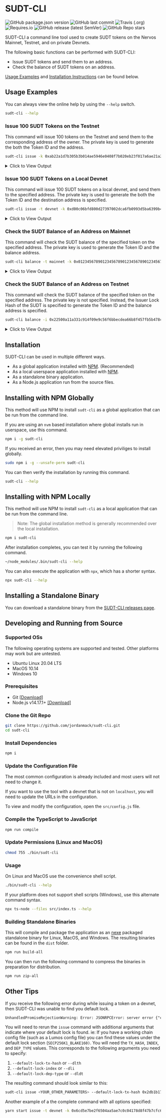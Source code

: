 # SUDT-CLI

![GitHub package.json version](https://img.shields.io/github/package-json/v/jordanmack/sudt-cli)
![GitHub last commit](https://img.shields.io/github/last-commit/jordanmack/sudt-cli)
![Travis (.org)](https://travis-ci.com/jordanmack/sudt-cli.svg)
![Requires.io](https://img.shields.io/requires/github/jordanmack/sudt-cli)
![GitHub release (latest SemVer)](https://img.shields.io/github/v/release/jordanmack/sudt-cli?sort=semver)
![GitHub Repo stars](https://img.shields.io/github/stars/jordanmack/sudt-cli?style=social)

SUDT-CLI a command line tool used to create SUDT tokens on the Nervos Mainnet, Testnet, and on private Devnets.

The following basic functions can be performed with SUDT-CLI:

- Issue SUDT tokens and send them to an address.
- Check the balance of SUDT tokens on an address.

[Usage Examples](#usage-examples) and [Installation Instructions](#installation) can be found below.

## Usage Examples

You can always view the online help by using the `--help` switch.

```sh
sudt-cli --help
```

### Issue 100 SUDT Tokens on the Testnet

This command will issue 100 tokens on the Testnet and send them to the corresponding address of the owner. The private key is used to generate the both the Token ID and the address.

```sh
sudt-cli issue -k 0xab22a1d7b305b3b014ae5946e0408f7b020eb23f017a6ae21a2e343fa996438a -m 100
```

<details>
<summary>Click to View Output</summary>

```txt
 ____  _   _ ____ _____      ____ _     ___
/ ___|| | | |  _ \_   _|    / ___| |   |_ _|
\___ \| | | | | | || |_____| |   | |    | |
 ___) | |_| | |_| || |_____| |___| |___ | |
|____/ \___/|____/ |_|      \____|_____|___|

Network Type:      testnet
SUDT Token ID:     0x94dc9577762a3308b8e64cb37135a32c76e0568b78f3f62e1b30ea9878bce989
Issuer Lock Hash:  0xebb2bbf30a12d1512d98b1d200eca729d2c8a1f217b738e6fa839cc143bf8c9a (AKA SUDT Type Args)
Issuer Address:    ckt1qyq2jj6v40fgzhxn3q2kqcuvyn8nrxvknpusntxx2q
Dest Address:      ckt1qyq2jj6v40fgzhxn3q2kqcuvyn8nrxvknpusntxx2q
Amount:            100 Tokens
Fee:               10000 Shannons

Transaction:       0xae135b008b0ff4cc316d1c929ae9020e50bc5c58b66216fe631d53ad7a346f67
Explorer URL:      https://explorer.nervos.org/aggron/transaction/0xae135b008b0ff4cc316d1c929ae9020e50bc5c58b66216fe631d53ad7a346f67
Note:              It may take 1-2 minutes before the transaction is visible on the Explorer.
```

</details>

### Issue 100 SUDT Tokens on a Local Devnet

This command will issue 100 SUDT tokens on a local devnet, and send them to the specified address. The private key is used to generate the both the Token ID and the destination address is specified.

```sh
sudt-cli issue -t devnet -k 0xd00c06bfd800d27397002dca6fb0993d5ba6399b4238b2f29ee9deb97593d2bc -m 100 -a ckt1qyqx0x253nxxxzjhekcdx0f2yv3w2zfsaypq646g7l
```

<details>
<summary>Click to View Output</summary>

```txt
 ____  _   _ ____ _____      ____ _     ___
/ ___|| | | |  _ \_   _|    / ___| |   |_ _|
\___ \| | | | | | || |_____| |   | |    | |
 ___) | |_| | |_| || |_____| |___| |___ | |
|____/ \___/|____/ |_|      \____|_____|___|

Network Type:      devnet
SUDT Token ID:     0x2c824eaffc598d23afc3944856b5404a3f7d0d6cce8d4e4854a823df5f2cf0be
Issuer Lock Hash:  0x32e555f3ff8e135cece1351a6a2971518392c1e30375c1e006ad0ce8eac07947 (AKA SUDT Type Args)
Issuer Address:    ckt1qyqvsv5240xeh85wvnau2eky8pwrhh4jr8ts8vyj37
Dest Address:      ckt1qyqx0x253nxxxzjhekcdx0f2yv3w2zfsaypq646g7l
Amount:            100 Tokens
Fee:               10000 Shannons

Transaction:       0x5594e4f1809619b230e6e5afcbd43c14c5b84150222d6ce51ecf94a980660a8c
```

</details>

### Check the SUDT Balance of an Address on Mainnet

This command will check the SUDT balance of the specified token on the specified address. The private key is used to generate the Token ID and the balance address.

```sh
sudt-cli balance -t mainnet -k 0x0123456789012345678901234567890123456789012345678901234567890123
```

<details>
<summary>Click to View Output</summary>

```txt
 ____  _   _ ____ _____      ____ _     ___
/ ___|| | | |  _ \_   _|    / ___| |   |_ _|
\___ \| | | | | | || |_____| |   | |    | |
 ___) | |_| | |_| || |_____| |___| |___ | |
|____/ \___/|____/ |_|      \____|_____|___|

Network Type:      mainnet
SUDT Token ID:     0x1220c50c53af02a9c893a14f4e317a119be105a728003095020b9bc30c105c27
Issuer Lock Hash:  0x22500a11a331c914f09e9c56f6bbecdea66b8f457fb5b478c2b3a95c4a1f4ee0 (AKA SUDT Type Args)
Balance Address:   ckb1qyqvtjamvjcxra3q4jpj2sv0j5j67kdwdjkqscezae
Balance:           0 Tokens
```

</details>

### Check the SUDT Balance of an Address on Testnet

This command will check the SUDT balance of the specified token on the specified address. The private key is not specified. Instead, the Issuer Lock Hash of the SUDT is specified to generate the Token ID and the balance address is specified.

```sh
sudt-cli balance -i 0x22500a11a331c914f09e9c56f6bbecdea66b8f457fb5b478c2b3a95c4a1f4ee0 -a ckt1qyqvtjamvjcxra3q4jpj2sv0j5j67kdwdjkqda8a39
```

<details>
<summary>Click to View Output</summary>

```txt
 ____  _   _ ____ _____      ____ _     ___
/ ___|| | | |  _ \_   _|    / ___| |   |_ _|
\___ \| | | | | | || |_____| |   | |    | |
 ___) | |_| | |_| || |_____| |___| |___ | |
|____/ \___/|____/ |_|      \____|_____|___|

Network Type:      testnet
SUDT Token ID:     0x3a52229ea8e5698fd32f32d4f115b3a28f1a1284fd682427ce7efb2f89413d8e
Issuer Lock Hash:  0x22500a11a331c914f09e9c56f6bbecdea66b8f457fb5b478c2b3a95c4a1f4ee0 (AKA SUDT Type Args)
Balance Address:   ckt1qyqvtjamvjcxra3q4jpj2sv0j5j67kdwdjkqda8a39
Balance:           100 Tokens
```

</details>

## Installation

SUDT-CLI can be used in multiple different ways.

- As a global application installed with [NPM](https://en.wikipedia.org/wiki/Npm_(software)). (Recommended)
- As a local userspace application installed with [NPM](https://en.wikipedia.org/wiki/Npm_(software)).
- As a standalone binary application.
- As a Node.js application run from the source files.

## Installing with NPM Globally

This method will use NPM to install `sudt-cli` as a global application that can be run from the command line.

If you are using an `nvm` based installation where global installs run in userspace, use this command.

```sh
npm i -g sudt-cli
```

If you received an error, then you may need elevated priviliges to install globally.

```sh
sudo npm i -g --unsafe-perm sudt-cli
```

You can then verify the installation by running this command.

```sh
sudt-cli --help
```

## Installing with NPM Locally

This method will use NPM to install `sudt-cli` as a local application that can be run from the command line.

> Note: The global installation method is generally recommended over the local installation.

```sh
npm i sudt-cli
```

After installation completes, you can test it by running the following command.

```sh
~/node_modules/.bin/sudt-cli --help
```

You can also execute the application with `npx`, which has a shorter syntax.

```sh
npx sudt-cli --help
```

## Installing a Standalone Binary

You can download a standalone binary from the [SUDT-CLI releases page](https://github.com/jordanmack/sudt-cli/releases).

## Developing and Running from Source

### Supported OSs

The following operating systems are supported and tested. Other platforms may work but are untested.

- Ubuntu Linux 20.04 LTS
- MacOS 10.14
- Windows 10

### Prerequisites

- Git [[Download](https://git-scm.com/downloads)]
- Node.js v14.17.1+ [[Download]](https://nodejs.org/en/download/)

### Clone the Git Repo

```sh
git clone https://github.com/jordanmack/sudt-cli.git
cd sudt-cli
```

### Install Dependencies

```sh
npm i
```

### Update the Configuration File

The most common configuration is already included and most users will not need to change it.

If you want to use the tool with a devnet that is not on `localhost`, you will need to update the URLs in the configuration.

To view and modify the configuration, open the `src/config.js` file.

### Compile the TypeScript to JavaScript

```sh
npm run compile
```

### Update Permissions (Linux and MacOS)

```sh
chmod 755 ./bin/sudt-cli
```

### Usage

On Linux and MacOS use the convenience shell script.

```sh
./bin/sudt-cli --help
```

If your platform does not support shell scripts (Windows), use this alternate command syntax.

```sh
npx ts-node --files src/index.ts --help
```

### Building Standalone Binaries

This will compile and package the application as an [nexe](https://github.com/nexe/nexe) packaged standalone binary for Linux, MacOS, and Windows. The resulting binaries can be found in the `dist` folder.

```sh
npm run build-all
```

You can then run the following command to compress the binaries in preparation for distribution.

```sh
npm run zip-all
```

## Other Tips

If you receive the following error during while issuing a token on a devnet, then SUDT-CLI was unable to find you default lock.

```txt
UnhandledPromiseRejectionWarning: Error: JSONRPCError: server error {"code":-301,"message":"TransactionFailedToResolve: Resolve failed Unknown([OutPoint(0xace5ea83c478bb866edf122ff862085789158f5cbff155b7bb5f13058555b70800000000)])","data":"Resolve(Unknown([OutPoint(0xace5ea83c478bb866edf122ff862085789158f5cbff155b7bb5f13058555b70800000000)]))"}
```

You will need to rerun the `issue` command with additional arguments that indicate where your default lock is found. ie: If you have a working chain config file (such as a Lumos config file) you can find these values under the default lock section (`SECP256K1_BLAKE160)`. You will need the `TX_HASH`, `INDEX`, and `DEP_TYPE` values. This corresponds to the following arguments you need to specify:

1. `--default-lock-tx-hash` or `--dlth`
2. `--default-lock-index` or `--dli`
3. `--default-lock-dep-type` or `--dldt`

The resulting command should look similar to this:

```sh
sudt-cli issue <YOUR_OTHER_PARAMETERS> --default-lock-tx-hash 0x2db1b175e0436966e5fc8dd5cdf855970869b37a6c556e00e97ccb161c644eb5 --default-lock-index 0x0 --default-lock-dep-type dep_group
```

Another example of a the complete command with all options specified:

```sh
yarn start issue -t devnet -k 0x6cd5e7be2f6504aa5ae7c0c04178d8f47b7cfc63b71d95d9e6282f5b090431bf -m 1000 -f 100000 -a ckt1qyqf22qfzaer95xm5d2m5km0f6k288x9warqnhsf4m --dlth 0x2db1b175e0436966e5fc8dd5cdf855970869b37a6c556e00e97ccb161c644eb5
```
